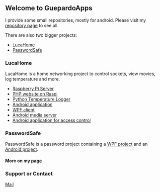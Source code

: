## Welcome to GuepardoApps

I provide some small repositories, mostly for android. Please visit my [repository page](https://github.com/GuepardoApps?tab=repositories) to see all.

There are also two bigger projects:
- [LucaHome](https://github.com/GuepardoApps/LucaHome)
- [PasswordSafe](https://github.com/GuepardoApps/PasswordSafe)

### LucaHome

LucaHome is a home networking project to control sockets, view movies, log temperature and more.
- [Raspberry Pi Server](https://github.com/GuepardoApps/LucaHome-RaspberryServer)
- [PHP website on Raspi](https://github.com/GuepardoApps/LucaHome-Website)
- [Python Temperature Logger](https://github.com/GuepardoApps/LucaHome-RaspberryTemperatureLogger)
- [Android application](https://github.com/GuepardoApps/LucaHome-AndroidApplication)
- [WPF client](https://github.com/GuepardoApps/LucaHome-WPFApplication)
- [Android media server](https://github.com/GuepardoApps/LucaHome-MediaServer)
- [Android application for access control](https://github.com/GuepardoApps/LucaHome-AndroidAppAccessControl)

### PasswordSafe

PasswordSafe is a password project containing a [WPF project](https://github.com/GuepardoApps/PasswordSafe-WindowsServer) and an [Android project](https://github.com/GuepardoApps/PasswordSafe-AndroidClient).

#### More on my [page](https://guepardoapps.github.io)

### Support or Contact

[Mail](guepardoapps@gmail.com)
